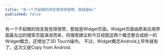 ```yaml
---
title: "有一个不起眼的改变我觉得很赞，那就是Wi"
published: false
---
```

有一个不起眼的改变我觉得很赞，那就是Widget页面。Widget页面由原来应用界面最左边的搜索页面演进而来，将搜索建议和今日视图这两个概念整合成统一的Widget概念，还增加了3D Touch操作。
不过，Widget概念Android上早年就有了，这次又是Copy from Android.

